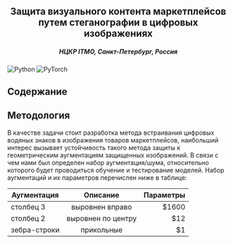 <h2 align="center">Защита визуального контента маркетплейсов путем стеганографии в цифровых изображениях</h2>
<h5 align="center">НЦКР ITMO, Санкт-Петербург, Россия</h5>

![Python](https://img.shields.io/badge/python-3670A0?style=for-the-badge&logo=python&logoColor=ffdd54)
![PyTorch](https://img.shields.io/badge/PyTorch-%23EE4C2C.svg?style=for-the-badge&logo=PyTorch&logoColor=white)


## Содержание



## Методология

В качестве задачи стоит разработка метода встраивания цифровых водяных знаков в изображения товаров маркетплейсов, наибольший интерес вызывает устойчивость такого метода защиты к геометрическим аугментациям защищенных изображений. В связи с чем нами был определен набор аугментация/шума, относительно которого будет проводиться обучение и тестирование моделей. Набор аугментаций и их параметров перечислен ниже в таблице:

| Аугментация       | Описание                | Параметры |
| -------------     |:------------------:     | -----:    |
| столбец 3         | выровнен вправо         | $1600     |
| столбец 2         | выровнен по центру      |   $12     |
| зебра-строки      | прикольные              |    $1     |
    
